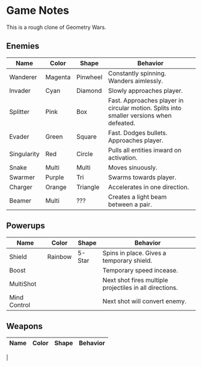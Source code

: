 Game Notes
==========

This is a rough clone of Geometry Wars.

## Enemies

| Name     | Color   | Shape    | Behavior                                    |
|----------|---------|----------|---------------------------------------------|
| Wanderer | Magenta | Pinwheel | Constantly spinning. Wanders aimlessly.     |
| Invader  | Cyan    | Diamond  | Slowly approaches player.                   |
| Splitter | Pink    | Box      | Fast. Approaches player in circular motion. Splits into smaller versions when defeated. |
| Evader   | Green   | Square   | Fast. Dodges bullets. Approaches player.    |
| Singularity | Red  | Circle   | Pulls all entities inward on activation.    |
| Snake    | Multi   | Multi    | Moves sinuously.                            |
| Swarmer  | Purple  | Tri      | Swarms towards player.                      |
| Charger  | Orange  | Triangle | Accelerates in one direction.               |
| Beamer   | Multi   | ???      | Creates a light beam between a pair.        |


## Powerups

| Name     | Color   | Shape    | Behavior                                    |
|----------|---------|----------|---------------------------------------------|
| Shield   | Rainbow | 5-Star   | Spins in place. Gives a temporary shield.   |
| Boost    |         |          | Temporary speed incease.                    |
| MultiShot |        |          | Next shot fires multiple projectiles in all directions. |
| Mind Control |     |          | Next shot will convert enemy.               |

## Weapons

| Name     | Color   | Shape    | Behavior                                    |
|----------|---------|----------|---------------------------------------------|
| 
